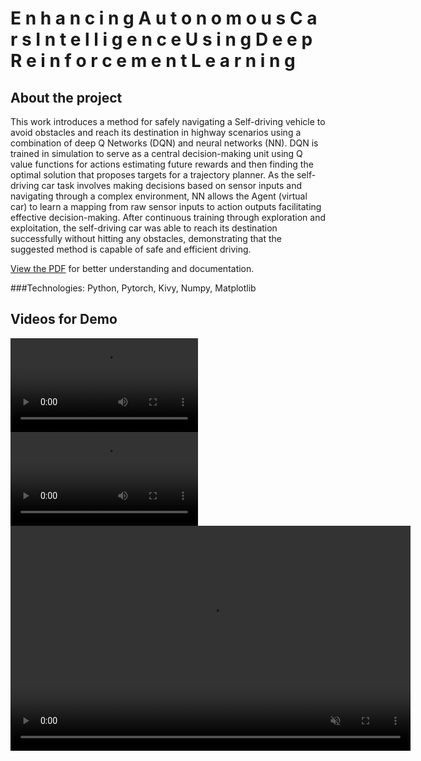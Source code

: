# E n h a n c i n g  A u t o n o m o u s  C a r s  I n t e l l i g e n c e  U s i n g  D e e p  R e i n f o r c e m e n t  L e a r n i n g

## About the project
This work introduces a method for safely navigating a Self-driving vehicle to avoid obstacles and reach its destination in highway scenarios using a combination of deep Q Networks (DQN) and neural networks (NN). DQN is trained in simulation to serve as a
central decision-making unit using Q value functions for actions estimating future rewards and then finding the optimal solution that proposes targets for a trajectory planner. As the
self-driving car task involves making decisions based on sensor inputs and navigating through a complex environment, NN allows the Agent (virtual car) to learn a mapping from
raw sensor inputs to action outputs facilitating effective decision-making. After continuous training through exploration and exploitation, the self-driving car was able
to reach its destination successfully without hitting any obstacles, demonstrating that the suggested method is capable of safe and efficient driving.

[View the PDF](Abdulkadir_阿_i202321026Final_Report_SelfDrivingCar_DRL.pdf) for better understanding and documentation.

###Technologies: 
Python, Pytorch, Kivy, Numpy, Matplotlib
## Videos for Demo

![Video Demo](Result_videos/Video_1.mp4)
![Video Demo](Result_videos/Video_2.mp4)
<video width="640" height="360" autoplay loop muted controls>
  <source src="Result_videos/Video_1.mp4" type="video/mp4">
  Your browser does not support the video tag.
</video>
